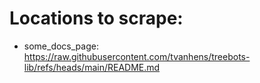 # Locations to scrape:

- some_docs_page: https://raw.githubusercontent.com/tvanhens/treebots-lib/refs/heads/main/README.md